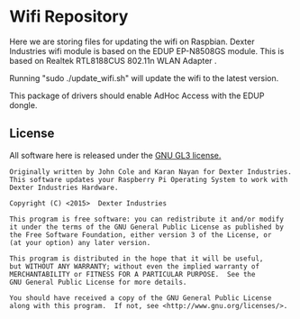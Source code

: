 # Wifi Repository

Here we are storing files for updating the wifi on Raspbian.  Dexter Industries wifi module is based on the EDUP EP-N8508GS module.  This is based on Realtek RTL8188CUS 802.11n WLAN Adapter .

Running "sudo ./update_wifi.sh" will update the wifi to the latest version.

This package of drivers should enable AdHoc Access with the EDUP dongle.

## License
All software here is released under the [GNU GL3 license.](http://www.gnu.org/licenses/gpl-3.0.txt)


    Originally written by John Cole and Karan Nayan for Dexter Industries.  This software updates your Raspberry Pi Operating System to work with Dexter Industries Hardware.
    
    Copyright (C) <2015>  Dexter Industries

    This program is free software: you can redistribute it and/or modify
    it under the terms of the GNU General Public License as published by
    the Free Software Foundation, either version 3 of the License, or
    (at your option) any later version.

    This program is distributed in the hope that it will be useful,
    but WITHOUT ANY WARRANTY; without even the implied warranty of
    MERCHANTABILITY or FITNESS FOR A PARTICULAR PURPOSE.  See the
    GNU General Public License for more details.

    You should have received a copy of the GNU General Public License
    along with this program.  If not, see <http://www.gnu.org/licenses/>.